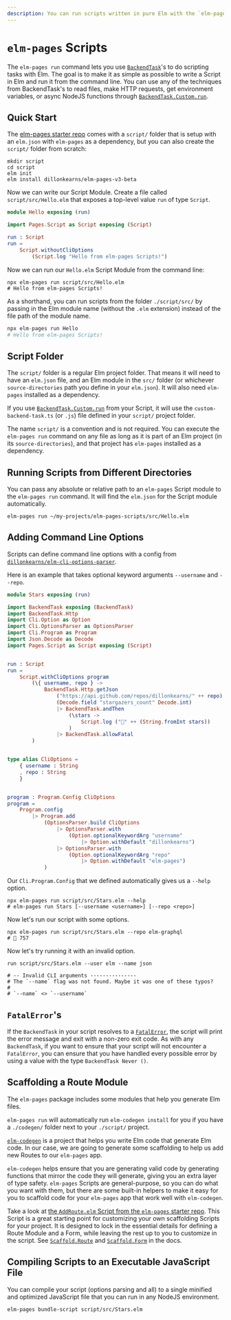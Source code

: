 ```yaml
---
description: You can run scripts written in pure Elm with the `elm-pages run` CLI command.
---
```


# `elm-pages` Scripts

The `elm-pages run` command lets you use [`BackendTask`](https://package.elm-lang.org/packages/dillonkearns/elm-pages/latest/BackendTask)'s to do scripting tasks with Elm. The goal is to make it as simple as possible to write a Script in Elm and run it from the command line. You can use any of the techniques from BackendTask's to read files, make HTTP requests, get environment variables, or async NodeJS functions through [`BackendTask.Custom.run`](https://package.elm-lang.org/packages/dillonkearns/elm-pages/latest/BackendTask-Custom#run).

## Quick Start

The [elm-pages starter repo](https://github.com/dillonkearns/elm-pages-3-alpha-starter) comes with a `script/` folder that is setup with an `elm.json` with `elm-pages` as a dependency, but you can also create the `script/` folder from scratch:

```
mkdir script
cd script
elm init
elm install dillonkearns/elm-pages-v3-beta
```

Now we can write our Script Module. Create a file called `script/src/Hello.elm` that exposes a top-level value `run` of type `Script`.

```elm
module Hello exposing (run)

import Pages.Script as Script exposing (Script)

run : Script
run =
    Script.withoutCliOptions
        (Script.log "Hello from elm-pages Scripts!")
```

Now we can run our `Hello.elm` Script Module from the command line:

```shell
npx elm-pages run script/src/Hello.elm
# Hello from elm-pages Scripts!
```

As a shorthand, you can run scripts from the folder `./script/src/` by passing in the Elm module name (without the `.elm` extension) instead of the file path of the module name.

```python
npx elm-pages run Hello
# Hello from elm-pages Scripts!
```

## Script Folder

The `script/` folder is a regular Elm project folder. That means it will need to have an `elm.json` file, and an Elm module in the `src/` folder (or whichever `source-directories` path you define in your `elm.json`). It will also need `elm-pages` installed as a dependency.

If you use [`BackendTask.Custom.run`](https://package.elm-lang.org/packages/dillonkearns/elm-pages/latest/BackendTask-Custom#run) from your Script, it will use the `custom-backend-task.ts` (or `.js`) file defined in your `script/` project folder.

The name `script/` is a convention and is not required. You can execute the `elm-pages run` command on any file as long as it is part of an Elm project (in its `source-directories`), and that project has `elm-pages` installed as a dependency.

## Running Scripts from Different Directories

You can pass any absolute or relative path to an `elm-pages` Script module to the `elm-pages run` command. It will find the `elm.json` for the Script module automatically.

```shell
elm-pages run ~/my-projects/elm-pages-scripts/src/Hello.elm
```

## Adding Command Line Options

Scripts can define command line options with a config from [`dillonkearns/elm-cli-options-parser`](https://package.elm-lang.org/packages/dillonkearns/elm-cli-options-parser/latest/).

Here is an example that takes optional keyword arguments `--username` and `--repo`.

```elm
module Stars exposing (run)

import BackendTask exposing (BackendTask)
import BackendTask.Http
import Cli.Option as Option
import Cli.OptionsParser as OptionsParser
import Cli.Program as Program
import Json.Decode as Decode
import Pages.Script as Script exposing (Script)


run : Script
run =
    Script.withCliOptions program
        (\{ username, repo } ->
            BackendTask.Http.getJson
                ("https://api.github.com/repos/dillonkearns/" ++ repo)
                (Decode.field "stargazers_count" Decode.int)
                |> BackendTask.andThen
                    (\stars ->
                        Script.log ("🤩" ++ (String.fromInt stars))
                    )
                |> BackendTask.allowFatal
        )


type alias CliOptions =
    { username : String
    , repo : String
    }


program : Program.Config CliOptions
program =
    Program.config
        |> Program.add
            (OptionsParser.build CliOptions
                |> OptionsParser.with
                    (Option.optionalKeywordArg "username"
                        |> Option.withDefault "dillonkearns")
                |> OptionsParser.with
                    (Option.optionalKeywordArg "repo"
                        |> Option.withDefault "elm-pages")
            )
```

Our `Cli.Program.Config` that we defined automatically gives us a `--help` option.

```
npx elm-pages run script/src/Stars.elm --help
# elm-pages run Stars [--username <username>] [--repo <repo>]
```

Now let's run our script with some options.

```shell
npx elm-pages run script/src/Stars.elm --repo elm-graphql
# 🤩 757
```

Now let's try running it with an invalid option.

```shell
run script/src/Stars.elm --user elm --name json

# -- Invalid CLI arguments ---------------
# The `--name` flag was not found. Maybe it was one of these typos?
#
# `--name` <> `--username`
```

## `FatalError`'s

If the `BackendTask` in your script resolves to a [`FatalError`](https://package.elm-lang.org/packages/dillonkearns/elm-pages/latest/FatalError), the script will print the error message and exit with a non-zero exit code. As with any `BackendTask`, if you want to ensure that your script will not encounter a `FatalError`, you can ensure that you have handled every possible error by using a value with the type `BackendTask Never ()`.

## Scaffolding a Route Module

The `elm-pages` package includes some modules that help you generate Elm files.

`elm-pages run` will automatically run `elm-codegen install` for you if you have a `./codegen/` folder next to your `./script/` project.

[`elm-codegen`](https://github.com/mdgriffith/elm-codegen) is a project that helps you write Elm code that generate Elm code. In our case, we are going to generate some scaffolding to help us add new Routes to our `elm-pages` app.

`elm-codegen` helps ensure that you are generating valid code by generating functions that mirror the code they will generate, giving you an extra layer of type safety. `elm-pages` Scripts are general-purpose, so you can do what you want with them, but there are some built-in helpers to make it easy for you to scaffold code for your `elm-pages` app that work well with `elm-codegen`.

Take a look at [the `AddRoute.elm` Script from the `elm-pages` starter repo](https://github.com/dillonkearns/elm-pages-3-alpha-starter/blob/main/script/src/AddRoute.elm). This Script is a great starting point for customizing your own scaffolding Scripts for your project. It is designed to lock in the essential details for defining a Route Module and a Form, while leaving the rest up to you to customize in the script. See [`Scaffold.Route`](https://package.elm-lang.org/packages/dillonkearns/elm-pages/latest/Scaffold-Route) and [`Scaffold.Form`](https://package.elm-lang.org/packages/dillonkearns/elm-pages/latest/Scaffold-Route) in the docs.

## Compiling Scripts to an Executable JavaScript File

You can compile your script (options parsing and all) to a single minified and optimized JavaScript file that you can run in any NodeJS environment.

```shell
elm-pages bundle-script script/src/Stars.elm
```
